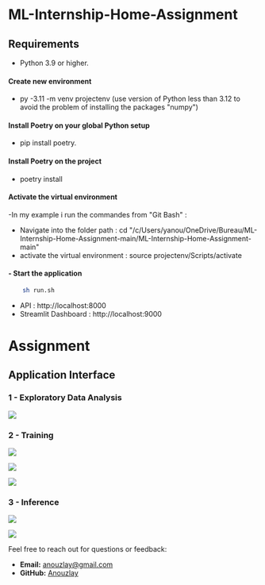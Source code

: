 # ML-Internship-Home-Assignment

## Requirements
- Python 3.9 or higher.

#### Create new environment
-  py -3.11 -m venv projectenv (use version of Python less than 3.12 to avoid the problem of installing the packages "numpy")
#### Install Poetry on your global Python setup
-  pip install poetry.

#### Install Poetry on the project 
 - poetry install

#### Activate the virtual environment
-In my example i run the commandes from "Git Bash" :
  - Navigate into the folder path : cd "/c/Users/yanou/OneDrive/Bureau/ML-Internship-Home-Assignment-main/ML-Internship-Home-Assignment-main"
  - activate the virtual environment : source projectenv/Scripts/activate

#### - Start the application
```sh
    sh run.sh
```
- API : http://localhost:8000
- Streamlit Dashboard : http://localhost:9000


# Assignment 
## Application Interface 

### 1 - Exploratory Data Analysis


![](./static/eda.png)


### 2 - Training 


![](./static/training.png)



![](./static/training_current.png)



![](./static/training_result.png)

### 3 - Inference



![](./static/inference.png)



![](./static/inference_done.png)



Feel free to reach out for questions or feedback:
- **Email:**  [anouzlay@gmail.com](mailto:anouzlay@gmail.com)
- **GitHub:** [Anouzlay](https://github.com/Anouzlay)


